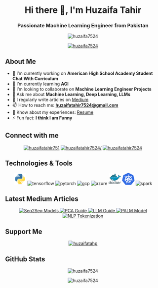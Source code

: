 <h1 align="center">Hi there 👋, I'm Huzaifa Tahir</h1>
<h3 align="center">Passionate Machine Learning Engineer from Pakistan</h3>

<p align="center"> <img src="https://komarev.com/ghpvc/?username=huzaifa7524&label=Profile%20views&color=0e75b6&style=flat" alt="huzaifa7524" /> </p>

<p align="center"> <a href="https://github.com/ryo-ma/github-profile-trophy"><img src="https://github-profile-trophy.vercel.app/?username=huzaifa7524" alt="huzaifa7524" /></a> </p>

## About Me

- 🔭 I’m currently working on **American High School Academy Student Chat With Curriculum**
- 🌱 I’m currently learning **AGI**
- 👯 I’m looking to collaborate on **Machine Learning Engineer Projects**
- 💬 Ask me about **Machine Learning, Deep Learning, LLMs**
- 📝 I regularly write articles on [Medium](https://medium.com/@huzaifatahir7524)
- 📫 How to reach me: **huzaifatahir7524@gmail.com**
- 📄 Know about my experiences: [Resume](https://drive.google.com/file/d/1nExwBdCiWmkUNBGFawnSVJcKmxR_oVOS/view?usp=sharing)
- ⚡ Fun fact: **I think I am Funny**

## Connect with me

<p align="center">
<a href="https://twitter.com/huzaifatahir751" target="blank"><img align="center" src="https://raw.githubusercontent.com/rahuldkjain/github-profile-readme-generator/master/src/images/icons/Social/twitter.svg" alt="huzaifatahir751" height="30" width="40" /></a>
<a href="https://linkedin.com/in/huzaifatahir7524/" target="blank"><img align="center" src="https://raw.githubusercontent.com/rahuldkjain/github-profile-readme-generator/master/src/images/icons/Social/linked-in-alt.svg" alt="huzaifatahir7524/" height="30" width="40" /></a>
<a href="https://kaggle.com/huzaifatahir7524" target="blank"><img align="center" src="https://raw.githubusercontent.com/rahuldkjain/github-profile-readme-generator/master/src/images/icons/Social/kaggle.svg" alt="huzaifatahir7524" height="30" width="40" /></a>
</p>

## Technologies & Tools

<p align="center">
  <img src="https://raw.githubusercontent.com/devicons/devicon/master/icons/python/python-original.svg" alt="python" width="40" height="40"/>
  <img src="https://www.vectorlogo.zone/logos/tensorflow/tensorflow-icon.svg" alt="tensorflow" width="40" height="40"/>
  <img src="https://www.vectorlogo.zone/logos/pytorch/pytorch-icon.svg" alt="pytorch" width="40" height="40"/>
  <img src="https://www.vectorlogo.zone/logos/google_cloud/google_cloud-icon.svg" alt="gcp" width="40" height="40"/>
  <img src="https://www.vectorlogo.zone/logos/microsoft_azure/microsoft_azure-icon.svg" alt="azure" width="40" height="40"/>
  <img src="https://raw.githubusercontent.com/devicons/devicon/master/icons/docker/docker-original-wordmark.svg" alt="docker" width="40" height="40"/>
  <img src="https://raw.githubusercontent.com/devicons/devicon/master/icons/kubernetes/kubernetes-plain.svg" alt="kubernetes" width="40" height="40"/>
  <img src="https://www.vectorlogo.zone/logos/apache_spark/apache_spark-icon.svg" alt="spark" width="40" height="40"/>
</p>

## Latest Medium Articles

<div align="center">
  <a href="https://ai.plainenglish.io/understanding-seq2seq-models-revolutionizing-language-processing-19028bde8f55" target="_blank">
    <img src="https://miro.medium.com/max/700/1*QoEPkYciCjQPArsVN0YAHw.png" alt="Seq2Seq Models" width="300" />
  </a>
  <a href="https://ai.plainenglish.io/demystifying-principal-component-analysis-pca-a-comprehensive-guide-7a6efabf89bb" target="_blank">
    <img src="https://miro.medium.com/max/700/1*wfcxRT8zLCmQkroRWfMvUw.jpeg" alt="PCA Guide" width="300" />
  </a>
  <a href="https://ai.plainenglish.io/llm-large-language-models-a-comprehensive-guide-b1c03bccf4ef" target="_blank">
    <img src="https://miro.medium.com/max/700/1*_C6whiKSkFf73Yk8NpDjBw.jpeg" alt="LLM Guide" width="300" />
  </a>
  <a href="https://ai.plainenglish.io/unleashing-the-potential-of-language-introducing-the-pathways-language-model-palm-72c847e5e4d7" target="_blank">
    <img src="https://miro.medium.com/max/700/1*a6dr5ikGJitjGmQomMIdqA.jpeg" alt="PALM Model" width="300" />
  </a>
  <a href="https://medium.com/@huzaifatahir7524/decoding-the-magic-nlp-tokenization-and-text-normalization-91c9b5a2089e" target="_blank">
    <img src="https://miro.medium.com/max/700/1*FexIp1FnsECdC9lJVO6n4g.png" alt="NLP Tokenization" width="300" />
  </a>
</div>

## Support Me

<p align="center">
  <a href="https://www.buymeacoffee.com/huzaifatahp">
    <img src="https://cdn.buymeacoffee.com/buttons/v2/default-yellow.png" height="50" width="210" alt="huzaifatahp" />
  </a>
</p>

## GitHub Stats

<p align="center">
  <img src="https://github-readme-stats.vercel.app/api/top-langs?username=huzaifa7524&show_icons=true&locale=en&layout=compact" alt="huzaifa7524" />
</p>

<p align="center">
  <img src="https://github-readme-stats.vercel.app/api?username=huzaifa7524&show_icons=true&locale=en" alt="huzaifa7524" />
